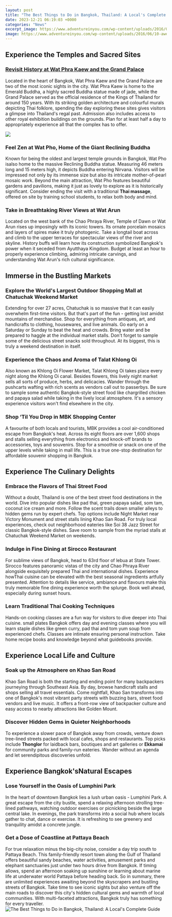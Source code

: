```yaml
---
layout: post
title: "The Best Things to Do in Bangkok, Thailand: A Local's Complete Guide"
date: 2023-12-21 06:19:03 +0000
categories: "News"
excerpt_image: https://www.adventureinyou.com/wp-content/uploads/2016/06/10-awesome-things-to-do-bangkok-ChatuchakMarket-960x640.jpg
image: https://www.adventureinyou.com/wp-content/uploads/2016/06/10-awesome-things-to-do-bangkok-ChatuchakMarket-960x640.jpg
---
```


## Experience the Temples and Sacred Sites
### [Revisit History at Wat Phra Kaew and the Grand Palace](https://wordtimes.github.io/2024-01-09-mein-besuch-in-tadschikistan/)
Located in the heart of Bangkok, Wat Phra Kaew and the Grand Palace are two of the most iconic sights in the city. Wat Phra Kaew is home to the Emerald Buddha, a highly sacred Buddha statue made of jade, while the Grand Palace served as the official residence of the Kings of Thailand for around 150 years. With its striking golden architecture and colourful murals depicting Thai folklore, spending the day exploring these sites gives visitors a glimpse into Thailand's regal past. Admission also includes access to other royal exhibition buildings on the grounds. Plan for at least half a day to appropriately experience all that the complex has to offer. 

![](http://static.asiawebdirect.com/m/bangkok/portals/bangkok-com/homepage/most-popular-historical/pagePropertiesImage/bangkok-best-things-to-do.jpg.jpg)
### **Feel Zen at Wat Pho, Home of the Giant Reclining Buddha** 
Known for being the oldest and largest temple grounds in Bangkok, Wat Pho isalso home to the massive Reclining Buddha statue. Measuring 46 meters long and 15 meters high, it depicts Buddha entering Nirvana. Visitors will be impressed not only by its immense size but also its intricate mother-of-pearl mosaic work. Beyond the main attraction, Wat Pho features beautiful gardens and pavilions, making it just as lovely to explore as it is historically significant. Consider ending the visit with a traditional **Thai massage**, offered on site by training school students, to relax both body and mind.
### **Take in Breathtaking River Views at Wat Arun** 
Located on the west bank of the Chao Phraya River, Temple of Dawn or Wat Arun rises up imposingly with its iconic towers. Its ornate porcelain mosaics and layers of spires make it truly photogenic. Take a longtail boat across and climb to the upper terraces for spectacular views of the river and skyline. History buffs will learn how its construction symbolized Bangkok's power when it seceded from Ayutthaya Kingdom. Budget at least an hour to properly experience climbing, admiring intricate carvings, and understanding Wat Arun's rich cultural significance.
## Immerse in the Bustling Markets  
### **Explore the World's Largest Outdoor Shopping Mall at Chatuchak Weekend Market**
Extending for over 27 acres, Chatuchak is so massive that it can easily overwhelm first-time visitors. But that's part of the fun - getting lost amidst mountains of merchandise. Shop for everything from antiques, art, and handicrafts to clothing, housewares, and live animals. Go early on a Saturday or Sunday to beat the heat and crowds. Bring water and be prepared to haggle at the individual market stalls. Don't forget to sample some of the delicious street snacks sold throughout. At its biggest, this is truly a weekend destination in itself. 
### **Experience the Chaos and Aroma of Talat Khlong Oi**
Also known as Khlong Oi Flower Market, Talat Khlong Oi takes place every night along the Khlong Oi canal. Besides flowers, this lively night market sells all sorts of produce, herbs, and delicacies. Wander through the pushcarts wafting with rich scents as vendors call out to passerbys. Be sure to sample some authentic Bangkok-style street food like chargrilled chicken and papaya salad while taking in the lively local atmosphere. It's a sensory experience visitors won't find elsewhere in the city. 
### **Shop ‘Til You Drop in MBK Shopping Center** 
A favourite of both locals and tourists, MBK provides a cool air-conditioned escape from Bangkok's heat. Across its eight floors are over 1,600 shops and stalls selling everything from electronics and knock-off brands to accessories, toys and souvenirs. Stop for a smoothie or snack on one of the upper levels while taking in mall life. This is a true one-stop destination for affordable souvenir shopping in Bangkok.
## Experience The Culinary Delights
### **Embrace the Flavors of Thai Street Food**
Without a doubt, Thailand is one of the best street food destinations in the world. Dive into popular dishes like pad thai, green papaya salad, som tam, coconut ice cream and more. Follow the scent trails down smaller alleys to hidden gems run by expert chefs. Top options include Night Market near Victory Monument and street stalls lining Khao San Road. For truly local experiences, check out neighborhood eateries like Soi 38 Jazz Street for classic Bangkok-style dishes. Save room to sample from the myriad stalls at Chatuchak Weekend Market on weekends.
### **Indulge in Fine Dining at Sirocco Restaurant** 
For sublime views of Bangkok, head to 63rd floor of lebua at State Tower. Sirocco features panoramic vistas of the city and Chao Phraya River alongside exquisitely prepared Thai and international dishes. Experience howThai cuisine can be elevated with the best seasonal ingredients artfully presented. Attention to details like service, ambiance and flavours make this truly memorable fine dining experience worth the splurge. Book well ahead, especially during sunset hours.
### **Learn Traditional Thai Cooking Techniques**  
Hands-on cooking classes are a fun way for visitors to dive deeper into Thai cuisine. small plates Bangkok offers day and evening classes where you will learn staple dishes like green curry, pad thai and tom yum soup from experienced chefs. Classes are intimate ensuring personal instruction. Take home recipe books and knowledge beyond what guidebooks provide.
## Experience Local Life and Culture
### **Soak up the Atmosphere on Khao San Road**
Khao San Road is both the starting and ending point for many backpackers journeying through Southeast Asia. By day, browse handicraft stalls and shops selling all travel essentials. Come nightfall, Khao San transforms into one of Bangkok's most vibrant party streets with buzzing bars, street food vendors and live music. It offers a front-row view of backpacker culture and easy access to nearby attractions like Golden Mount.
### **Discover Hidden Gems in Quieter Neighborhoods** 
To experience a slower pace of Bangkok away from crowds, venture down tree-lined streets packed with local cafes, shops and restaurants. Top picks include **Thonglor** for laidback bars, boutiques and art galleries or **Ekkamai** for community parks and family-run eateries. Wander without an agenda and let serendipitous discoveries unfold. 
## Experience Bangkok'sNatural Escapes
###  **Lose Yourself in the Oasis of Lumphini Park**
In the heart of downtown Bangkok lies a lush urban oasis - Lumphini Park. A great escape from the city bustle, spend a relaxing afternoon strolling tree-lined pathways, watching outdoor exercises or picnicking beside the large central lake. In evenings, the park transforms into a social hub where locals gather to chat, dance or exercise. It is refreshing to see greenery and tranquility amidst a concrete jungle. 
### **Get a Dose of Coastline at Pattaya Beach**
For true relaxation minus the big-city noise, consider a day trip south to Pattaya Beach. This family-friendly resort town along the Gulf of Thailand offers beautiful sandy beaches, water activities, amusement parks and elephant sanctuaries just under two hours drive from Bangkok. If timing allows, spend an afternoon soaking up sunshine or learning about marine life at underwater world Pattaya before heading back.
So in summary, there are unlimited experiences awaiting beyond the skyscrapers and bustling streets of Bangkok. Take time to see iconic sights but also venture off the main roads to discover this city's hidden cultural gems and warmth of local communities. With multi-faceted attractions, Bangkok truly has something for every traveller.
![The Best Things to Do in Bangkok, Thailand: A Local's Complete Guide](https://www.adventureinyou.com/wp-content/uploads/2016/06/10-awesome-things-to-do-bangkok-ChatuchakMarket-960x640.jpg)